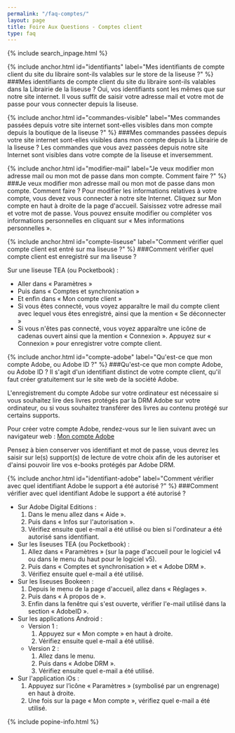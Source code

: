 ```yaml
---
permalink: "/faq-comptes/"
layout: page
title: Foire Aux Questions - Comptes client
type: faq
---
```


{% include search_inpage.html %}

{% include anchor.html id="identifiants" label="Mes identifiants de compte client du site du libraire sont-ils valables sur le store de la liseuse ?" %}
###Mes identifiants de compte client du site du libraire sont-ils valables dans la Librairie de la liseuse ?
Oui, vos identifiants sont les mêmes que sur notre site internet. Il vous suffit de saisir votre adresse mail et votre mot de passe pour vous connecter depuis la liseuse.

{% include anchor.html id="commandes-visible" label="Mes commandes passées depuis votre site internet sont-elles visibles dans mon compte depuis la boutique de la liseuse ?" %}
###Mes commandes passées depuis votre site internet sont-elles visibles dans mon compte depuis la Librairie de la liseuse ?
Les commandes que vous avez passées depuis notre site Internet sont visibles dans votre compte de la liseuse et inversemment.

{% include anchor.html id="modifier-mail" label="Je veux modifier mon adresse mail ou mon mot de passe dans mon compte. Comment faire ?" %}
###Je veux modifier mon adresse mail ou mon mot de passe dans mon compte. Comment faire ?
Pour modifier les informations relatives à votre compte, vous devez vous connecter à notre site Internet.
Cliquez sur Mon compte en haut à droite de la page d'accueil. Saisissez votre adresse mail et votre mot de passe. Vous pouvez ensuite modifier ou compléter vos informations personnelles en cliquant sur « Mes informations personnelles ».

{% include anchor.html id="compte-liseuse" label="Comment vérifier quel compte client est entré sur ma liseuse ?" %}
###Comment vérifier quel compte client est enregistré sur ma liseuse ?

Sur une liseuse TEA (ou Pocketbook) : 
- Aller dans « Paramètres »
- Puis dans « Comptes et synchronisation »
- Et enfin dans « Mon compte client »
- Si vous êtes connecté, vous voyez apparaître le mail du compte client avec lequel vous êtes enregistré, ainsi que la mention « Se déconnecter »
- Si vous n'êtes pas connecté, vous voyez apparaître une icône de cadenas ouvert ainsi que la mention « Connexion ». Appuyez sur « Connexion » pour enregistrer votre compte client.

{% include anchor.html id="compte-adobe" label="Qu'est-ce que mon compte Adobe, ou Adobe ID ?" %}
###Qu'est-ce que mon compte Adobe, ou Adobe ID ?
Il s'agit d'un identifiant distinct de votre compte client, qu'il faut créer gratuitement sur le site web de la société Adobe.

L'enregistrement du compte Adobe sur votre ordinateur est nécessaire si vous souhaitez lire des livres protégés par la DRM Adobe sur votre ordinateur, ou si vous souhaitez transférer des livres au contenu protégé sur certains supports.

Pour créer votre compte Adobe, rendez-vous sur le lien suivant avec un navigateur web : [Mon compte Adobe](https://adobeid-na1.services.adobe.com/renga-idprovider/pages/create_account?client_id=adobedotcom2&callback=https%3A%2F%2Fims-na1.adobelogin.com%2Fims%2Fadobeid%2Fadobedotcom2%2FAdobeID%2Ftoken%3Fredirect_uri%3Dhttps%253A%252F%252Fwww.adobe.com%252Ffr%252F%2523from_ims%253Dtrue%2526old_hash%253D%252523%2526client_id%253Dadobedotcom2%2526scope%253Dcreative_cloud%25252CAdobeID%25252Copenid%25252Cgnav%25252Cread_organizations%25252Cadditional_info.projectedProductContext%2526api%253Dauthorize%26scope%3Dcreative_cloud%252CAdobeID%252Copenid%252Cgnav%252Cread_organizations%252Cadditional_info.projectedProductContext&client_redirect=https%3A%2F%2Fims-na1.adobelogin.com%2Fims%2Fredirect%2Fadobedotcom2%3Fclient_redirect%3Dhttps%253A%252F%252Fwww.adobe.com%252Ffr%252F%2523from_ims%253Dtrue%2526old_hash%253D%252523%2526client_id%253Dadobedotcom2%2526scope%253Dcreative_cloud%25252CAdobeID%25252Copenid%25252Cgnav%25252Cread_organizations%25252Cadditional_info.projectedProductContext%2526api%253Dauthorize&denied_callback=https%3A%2F%2Fims-na1.adobelogin.com%2Fims%2Fdenied%2Fadobedotcom2%3Fredirect_uri%3Dhttps%253A%252F%252Fwww.adobe.com%252Ffr%252F%2523from_ims%253Dtrue%2526old_hash%253D%252523%2526client_id%253Dadobedotcom2%2526scope%253Dcreative_cloud%25252CAdobeID%25252Copenid%25252Cgnav%25252Cread_organizations%25252Cadditional_info.projectedProductContext%2526api%253Dauthorize%26response_type%3Dtoken%26scope%3Dcreative_cloud%252CAdobeID%252Copenid%252Cgnav%252Cread_organizations%252Cadditional_info.projectedProductContext&display=web_v2&locale=fr_FR&relay=ec6a5920-3bc1-4fb4-9fe6-aa7f306bb2bf&flow=true&flow_type=token&dc=false&idp_flow_type=login)

Pensez à bien conserver vos identifiant et mot de passe, vous devrez les saisir sur le(s) support(s) de lecture de votre choix afin de les autoriser et d'ainsi pouvoir lire vos e-books protégés par Adobe DRM.

{% include anchor.html id="identifiant-adobe" label="Comment vérifier avec quel identifiant Adobe le support a été autorisé ?" %}
###Comment vérifier avec quel identifiant Adobe le support a été autorisé ?

* Sur Adobe Digital Editions :
    1. Dans le menu allez dans « Aide ».
    2. Puis dans « Infos sur l'autorisation ».
    3. Vérifiez ensuite quel e-mail a été utilisé ou bien si l'ordinateur a été autorisé sans identifiant.
* Sur les liseuses TEA (ou Pocketbook) :
    1. Allez dans « Paramètres » (sur la page d'accueil pour le logiciel v4 ou dans le menu du haut pour le logiciel v5).
    2. Puis dans « Comptes et synchronisation » et « Adobe DRM ».
    3. Vérifiez ensuite quel e-mail a été utilisé.
* Sur les liseuses Bookeen :
    1. Depuis le menu de la page d'accueil, allez dans « Réglages ».
    2. Puis dans « À propos de ».
    3. Enfin dans la fenêtre qui s'est ouverte, vérifier l'e-mail utilisé dans la section « AdobeID ».
* Sur les applications Android :
    * Version 1 :
        1. Appuyez sur « Mon compte » en haut à droite.
        2. Vérifiez ensuite quel e-mail a été utilisé.
    * Version 2 :
        1. Allez dans le menu.
        2. Puis dans « Adobe DRM ».
        3. Vérifiez ensuite quel e-mail a été utilisé.
* Sur l'application iOs :
    1. Appuyez sur l’icône « Paramètres » (symbolisé par un engrenage) en haut à droite.
    2. Une fois sur la page « Mon compte », vérifiez quel e-mail a été utilisé.

{% include popine-info.html %}
